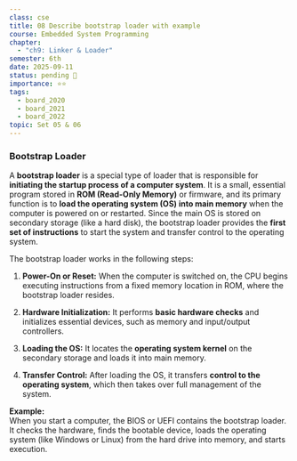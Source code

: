 ```yaml
---
class: cse
title: 08 Describe bootstrap loader with example
course: Embedded System Programming
chapter:
  - "ch9: Linker & Loader"
semester: 6th
date: 2025-09-11
status: pending 🛑
importance: ⭐⭐
tags:
  - board_2020
  - board_2021
  - board_2022
topic: Set 05 & 06
---
```

### Bootstrap Loader

A **bootstrap loader** is a special type of loader that is responsible for **initiating the startup process of a computer system**. It is a small, essential program stored in **ROM (Read-Only Memory)** or firmware, and its primary function is to **load the operating system (OS) into main memory** when the computer is powered on or restarted. Since the main OS is stored on secondary storage (like a hard disk), the bootstrap loader provides the **first set of instructions** to start the system and transfer control to the operating system.

The bootstrap loader works in the following steps:

1. **Power-On or Reset:** When the computer is switched on, the CPU begins executing instructions from a fixed memory location in ROM, where the bootstrap loader resides.
    
2. **Hardware Initialization:** It performs **basic hardware checks** and initializes essential devices, such as memory and input/output controllers.
    
3. **Loading the OS:** It locates the **operating system kernel** on the secondary storage and loads it into main memory.
    
4. **Transfer Control:** After loading the OS, it transfers **control to the operating system**, which then takes over full management of the system.

**Example:**  
When you start a computer, the BIOS or UEFI contains the bootstrap loader. It checks the hardware, finds the bootable device, loads the operating system (like Windows or Linux) from the hard drive into memory, and starts execution.